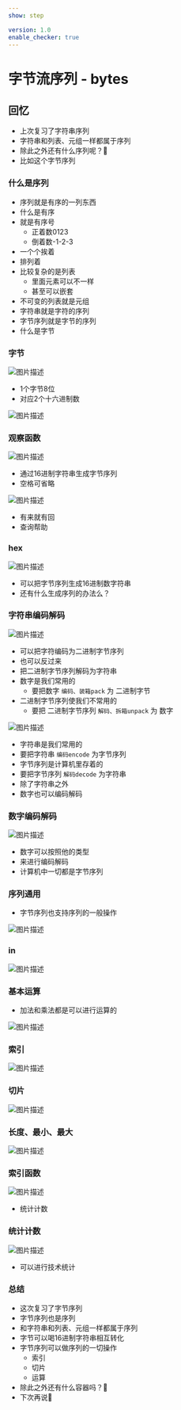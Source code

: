 ```yaml
---
show: step

version: 1.0
enable_checker: true
---
```


# 字节流序列 - bytes
## 回忆

- 上次复习了字符串序列
- 字符串和列表、元组一样都属于序列
- 除此之外还有什么序列呢？🤔
- 比如这个字节序列

### 什么是序列
- 序列就是有序的一列东西
- 什么是有序
- 就是有序号
	- 正着数0123
	- 倒着数-1-2-3
- 一个个挨着
- 排列着
- 比较复杂的是列表
	- 里面元素可以不一样
	- 甚至可以嵌套
- 不可变的列表就是元组
- 字符串就是字符的序列
- 字节序列就是字节的序列
- 什么是字节

### 字节 
![图片描述](https://doc.shiyanlou.com/courses/uid1190679-20210830-1630299107194)

- 1个字节8位
- 对应2个十六进制数

![图片描述](https://doc.shiyanlou.com/courses/uid1190679-20210830-1630299230339)

### 观察函数

![图片描述](https://doc.shiyanlou.com/courses/uid1190679-20210830-1630299314987)

- 通过16进制字符串生成字节序列
- 空格可省略

![图片描述](https://doc.shiyanlou.com/courses/uid1190679-20210830-1630299397971)

- 有来就有回
- 查询帮助

### hex

![图片描述](https://doc.shiyanlou.com/courses/uid1190679-20210830-1630299466856)

- 可以把字节序列生成16进制数字符串
- 还有什么生成序列的办法么？

### 字符串编码解码
![图片描述](https://doc.shiyanlou.com/courses/uid1190679-20210830-1630299600174)

- 可以把字符编码为二进制字节序列
- 也可以反过来
- 把二进制字节序列解码为字符串
- 数字是我们常用的
	- 要把数字 `编码、装箱pack` 为 二进制字节
- 二进制字节序列使我们不常用的
	- 要把 二进制字节序列 `解码、拆箱unpack` 为 数字

![图片描述](https://doc.shiyanlou.com/courses/uid1190679-20210830-1630299657191)

- 字符串是我们常用的
- 要把字符串 `编码encode` 为字节序列
- 字节序列是计算机里存着的
- 要把字节序列 `解码decode` 为字符串
- 除了字符串之外
- 数字也可以编码解码

### 数字编码解码
![图片描述](https://doc.shiyanlou.com/courses/uid1190679-20210830-1630299761672)

- 数字可以按照他的类型
- 来进行编码解码
- 计算机中一切都是字节序列

### 序列通用

- 字节序列也支持序列的一般操作


![图片描述](https://doc.shiyanlou.com/courses/uid1190679-20210830-1630294088251)

### in

![图片描述](https://doc.shiyanlou.com/courses/uid1190679-20210830-1630299946309)

### 基本运算
- 加法和乘法都是可以进行运算的

![图片描述](https://doc.shiyanlou.com/courses/uid1190679-20210830-1630300060421)

### 索引

![图片描述](https://doc.shiyanlou.com/courses/uid1190679-20210830-1630300208909)

### 切片

![图片描述](https://doc.shiyanlou.com/courses/uid1190679-20210830-1630300325872)

### 长度、最小、最大
![图片描述](https://doc.shiyanlou.com/courses/uid1190679-20210830-1630300403261)

### 索引函数

![图片描述](https://doc.shiyanlou.com/courses/uid1190679-20210830-1630300494375)
- 统计计数

### 统计计数

![图片描述](https://doc.shiyanlou.com/courses/uid1190679-20210830-1630300579092)

- 可以进行技术统计

### 总结 
- 这次复习了字节序列
- 字节序列也是序列
- 和字符串和列表、元组一样都属于序列
- 字节可以喝16进制字符串相互转化
- 字节序列可以做序列的一切操作
	- 索引
	- 切片
	- 运算
- 除此之外还有什么容器吗？🤔
- 下次再说👋